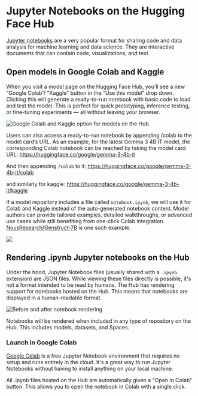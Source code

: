 # Jupyter Notebooks on the Hugging Face Hub

[Jupyter notebooks](https://jupyter.org/) are a very popular format for sharing code and data analysis for machine learning and data science. They are interactive documents that can contain code, visualizations, and text.

## Open models in Google Colab and Kaggle

When you visit a model page on the Hugging Face Hub, you’ll see a new “Google Colab”/ "Kaggle" button in the “Use this model” drop down. Clicking this will generate a ready-to-run notebook with basic code to load and test the model. This is perfect for quick prototyping, inference testing, or fine-tuning experiments — all without leaving your browser.

![Google Colab and Kaggle option for models on the Hub](https://huggingface.co/datasets/huggingface/documentation-images/resolve/main/blog/hf-google-colab/gemma3-4b-it-dark.png)

Users can also access a ready-to-run notebook by appending /colab to the model card’s URL. As an example, for the latest Gemma 3 4B IT model, the corresponding Colab notebook can be reached by taking the model card URL:
https://huggingface.co/google/gemma-3-4b-it

And then appending `/colab` to it:
https://huggingface.co/google/gemma-3-4b-it/colab

and similarly for kaggle:
https://huggingface.co/google/gemma-3-4b-it/kaggle


If a model repository includes a file called `notebook.ipynb`, we will use it for Colab and Kaggle instead of the auto-generated notebook content. Model authors can provide tailored examples, detailed walkthroughs, or advanced use cases while still benefiting from one-click Colab integration. [NousResearch/Genstruct-7B](https://huggingface.co/NousResearch/Genstruct-7B) is one such example.

![](https://huggingface.co/datasets/huggingface/documentation-images/resolve/main/blog/hf-google-colab/genstruct-notebook-dark.png)

## Rendering .ipynb Jupyter notebooks on the Hub

Under the hood, Jupyter Notebook files (usually shared with a `.ipynb` extension) are JSON files. While viewing these files directly is possible, it's not a format intended to be read by humans. The Hub has rendering support for notebooks hosted on the Hub. This means that notebooks are displayed in a human-readable format.

![Before and after notebook rendering](https://huggingface.co/blog/assets/135_notebooks-hub/before_after_notebook_rendering.png)

Notebooks will be rendered when included in any type of repository on the Hub. This includes models, datasets, and Spaces.

### Launch in Google Colab

[Google Colab](https://colab.google/) is a free Jupyter Notebook environment that requires no setup and runs entirely in the cloud. It's a great way to run Jupyter Notebooks without having to install anything on your local machine. 

All .ipynb files hosted on the Hub are automatically given a "Open in Colab" button. This allows you to open the notebook in Colab with a single click.
